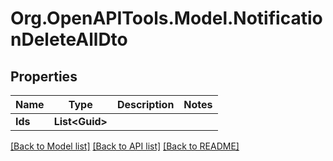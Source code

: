 # Org.OpenAPITools.Model.NotificationDeleteAllDto

## Properties

Name | Type | Description | Notes
------------ | ------------- | ------------- | -------------
**Ids** | **List&lt;Guid&gt;** |  | 

[[Back to Model list]](../../README.md#documentation-for-models) [[Back to API list]](../../README.md#documentation-for-api-endpoints) [[Back to README]](../../README.md)

